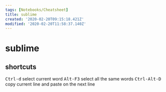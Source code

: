 ```yaml
---
tags: [Notebooks/Cheatsheet]
title: sublime
created: '2020-02-20T09:15:18.421Z'
modified: '2020-02-20T11:58:37.140Z'
---
```


# sublime

## shortcuts

<kbd>Ctrl-d</kbd> select current word
<kbd>Alt-F3</kbd> select all the same words
<kbd>Ctrl-Alt-D</kbd> copy current line and paste on the next line
